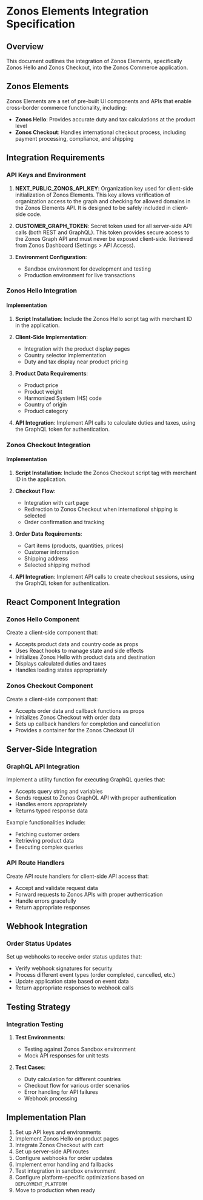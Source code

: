 # Zonos Elements Integration Specification

## Overview

This document outlines the integration of Zonos Elements, specifically Zonos Hello and Zonos Checkout, into the Zonos Commerce application.

## Zonos Elements

Zonos Elements are a set of pre-built UI components and APIs that enable cross-border commerce functionality, including:

- **Zonos Hello**: Provides accurate duty and tax calculations at the product level
- **Zonos Checkout**: Handles international checkout process, including payment processing, compliance, and shipping

## Integration Requirements

### API Keys and Environment

1. **NEXT_PUBLIC_ZONOS_API_KEY**: Organization key used for client-side initialization of Zonos Elements. This key allows verification of organization access to the graph and checking for allowed domains in the Zonos Elements API. It is designed to be safely included in client-side code.

2. **CUSTOMER_GRAPH_TOKEN**: Secret token used for all server-side API calls (both REST and GraphQL). This token provides secure access to the Zonos Graph API and must never be exposed client-side. Retrieved from Zonos Dashboard (Settings > API Access).

3. **Environment Configuration**:
   - Sandbox environment for development and testing
   - Production environment for live transactions

### Zonos Hello Integration

#### Implementation

1. **Script Installation**: Include the Zonos Hello script tag with merchant ID in the application.

2. **Client-Side Implementation**:
   - Integration with the product display pages
   - Country selector implementation
   - Duty and tax display near product pricing

3. **Product Data Requirements**:
   - Product price
   - Product weight
   - Harmonized System (HS) code
   - Country of origin
   - Product category

4. **API Integration**: Implement API calls to calculate duties and taxes, using the GraphQL token for authentication.

### Zonos Checkout Integration

#### Implementation

1. **Script Installation**: Include the Zonos Checkout script tag with merchant ID in the application.

2. **Checkout Flow**:
   - Integration with cart page
   - Redirection to Zonos Checkout when international shipping is selected
   - Order confirmation and tracking

3. **Order Data Requirements**:
   - Cart items (products, quantities, prices)
   - Customer information
   - Shipping address
   - Selected shipping method

4. **API Integration**: Implement API calls to create checkout sessions, using the GraphQL token for authentication.

## React Component Integration

### Zonos Hello Component

Create a client-side component that:
- Accepts product data and country code as props
- Uses React hooks to manage state and side effects
- Initializes Zonos Hello with product data and destination
- Displays calculated duties and taxes
- Handles loading states appropriately

### Zonos Checkout Component

Create a client-side component that:
- Accepts order data and callback functions as props
- Initializes Zonos Checkout with order data
- Sets up callback handlers for completion and cancellation
- Provides a container for the Zonos Checkout UI

## Server-Side Integration

### GraphQL API Integration

Implement a utility function for executing GraphQL queries that:
- Accepts query string and variables
- Sends request to Zonos GraphQL API with proper authentication
- Handles errors appropriately
- Returns typed response data

Example functionalities include:
- Fetching customer orders
- Retrieving product data
- Executing complex queries

### API Route Handlers

Create API route handlers for client-side API access that:
- Accept and validate request data
- Forward requests to Zonos APIs with proper authentication
- Handle errors gracefully
- Return appropriate responses

## Webhook Integration

### Order Status Updates

Set up webhooks to receive order status updates that:
- Verify webhook signatures for security
- Process different event types (order completed, cancelled, etc.)
- Update application state based on event data
- Return appropriate responses to webhook calls

## Testing Strategy

### Integration Testing

1. **Test Environments**:
   - Testing against Zonos Sandbox environment
   - Mock API responses for unit tests

2. **Test Cases**:
   - Duty calculation for different countries
   - Checkout flow for various order scenarios
   - Error handling for API failures
   - Webhook processing

## Implementation Plan

1. Set up API keys and environments
2. Implement Zonos Hello on product pages
3. Integrate Zonos Checkout with cart
4. Set up server-side API routes
5. Configure webhooks for order updates
6. Implement error handling and fallbacks
7. Test integration in sandbox environment
8. Configure platform-specific optimizations based on `DEPLOYMENT_PLATFORM`
9. Move to production when ready